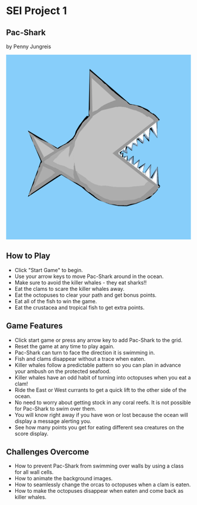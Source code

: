 # SEI Project 1

## Pac-Shark
by Penny Jungreis

![Pac-Shark](./images/shark-e.png)

## How to Play
* Click "Start Game" to begin.
* Use your arrow keys to move Pac-Shark around in the ocean.
* Make sure to avoid the killer whales - they eat sharks!!
* Eat the clams to scare the killer whales away.
* Eat the octopuses to clear your path and get bonus points.
* Eat all of the fish to win the game.
* Eat the crustacea and tropical fish to get extra points.   

## Game Features
* Click start game or press any arrow key to add Pac-Shark to the grid.
* Reset the game at any time to play again.
* Pac-Shark can turn to face the direction it is swimming in.
* Fish and clams disappear without a trace when eaten.
* Killer whales follow a predictable pattern so you can plan in advance your ambush on the protected seafood.
* Killer whales have an odd habit of turning into octopuses when you eat a clam!
* Ride the East or West currants to get a quick lift to the other side of the ocean.
* No need to worry about getting stock in any coral reefs. It is not possible for Pac-Shark to swim over them.
* You will know right away if you have won or lost because the ocean will display a message alerting you.
* See how many points you get for eating different sea creatures on the score display.

## Challenges Overcome
* How to prevent Pac-Shark from swimming over walls by using a class for all wall cells.
* How to animate the background images.
* How to seamlessly change the orcas to octopuses when a clam is eaten.
* How to make the octopuses disappear when eaten and come back as killer whales.
